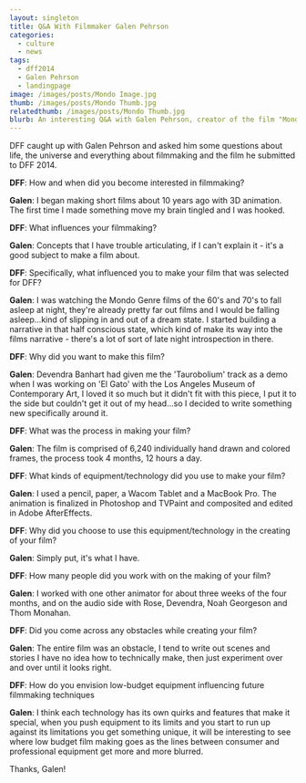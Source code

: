 ```yaml
---
layout: singleton
title: Q&A With Filmmaker Galen Pehrson
categories:
  - culture
  - news
tags:
  - dff2014
  - Galen Pehrson
  - landingpage
image: /images/posts/Mondo Image.jpg
thumb: /images/posts/Mondo Thumb.jpg
relatedthumb: /images/posts/Mondo Thumb.jpg
blurb: An interesting Q&A with Galen Pehrson, creator of the film "Mondo Taurobolium".
---
```



DFF caught up with Galen Pehrson and asked him some questions about life, the universe and everything about filmmaking and the film he submitted to DFF 2014.

**DFF**: How and when did you become interested in filmmaking?

**Galen**: I began making short films about 10 years ago with 3D animation. The first time I made something move my brain tingled and I was hooked. 

**DFF**: What influences your filmmaking?


**Galen**: Concepts that I have trouble articulating, if I can't explain it - it's a good subject to make a film about.

**DFF**: Specifically, what influenced you to make your film that was selected for DFF?


**Galen**: I was watching the Mondo Genre films of the 60's and 70's to fall asleep at night, they're already pretty far out films and I would be falling asleep…kind of slipping in and out of a dream state. I started building a narrative in that half conscious state, which kind of make its way into the films narrative - there's a lot of sort of late night introspection in there. 

**DFF**: Why did you want to make this film?


**Galen**: Devendra Banhart had given me the 'Taurobolium' track as a demo when I was working on 'El Gato' with the Los Angeles Museum of Contemporary Art, I loved it so much but it didn't fit with this piece, I put it to the side but couldn't get it out of my head…so I decided to write something new specifically around it.

**DFF**: What was the process in making your film?


**Galen**: The film is comprised of 6,240 individually hand drawn and colored frames, the process took 4 months, 12 hours a day. 

**DFF**: What kinds of equipment/technology did you use to make your film?


**Galen**: I used  a pencil, paper, a Wacom Tablet and a MacBook Pro. The animation is finalized in Photoshop and TVPaint and composited and edited in Adobe AfterEffects.

**DFF**: Why did you choose to use this equipment/technology in the creating of your film?


**Galen**: Simply put, it's what I have.

**DFF**: How many people did you work with on the making of your film?


**Galen**: I worked with one other animator for about three weeks of the four months, and on the audio side with Rose, Devendra, Noah Georgeson and Thom Monahan.

**DFF**: Did you come across any obstacles while creating your film?


**Galen**: The entire film was an obstacle, I tend to write out scenes and stories I have no idea how to technically make, then just experiment over and over until it looks right. 

**DFF**: How do you envision low-budget equipment influencing future filmmaking techniques


**Galen**: I think each technology has its own quirks and features that make it special, when you push equipment to its limits and you start to run up against its limitations you get something unique, it will be interesting to see where low budget film making goes as the lines between consumer and professional equipment get more and more blurred.

Thanks, Galen!
